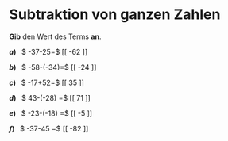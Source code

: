 <!--
version:  0.0.1

language: de

@style
main > *:not(:last-child) {
  margin-bottom: 3rem;
}

input {
    text-align: center;
}

.flex-container {
    display: flex;
    flex-wrap: wrap;
    align-items: stretch;
    gap: 20px;
}

.flex-child {
    flex: 1;
    min-width: 350px;
    margin-right: 20px;
}

@media (max-width: 400px) {
    .flex-child {
        flex: 100%;
        margin-right: 0;
    }
}
@end

formula: \carry   \textcolor{red}{\scriptsize #1}
formula: \digit   \rlap{\carry{#1}}\phantom{#2}#2
formula: \permil  \text{‰}

import: https://raw.githubusercontent.com/LiaTemplates/Tikz-Jax/main/README.md

script: https://cdn.jsdelivr.net/gh/LiaTemplates/Tikz-Jax@main/dist/index.js


tags: Subtraktion, Negative Zahlen, sehr leicht, sehr niedrig, Angeben

comment: Subtrahiere ganze Zahlen im Kopf.

author: Martin Lommatzsch

-->




# Subtraktion von ganzen Zahlen

**Gib** den Wert des Terms **an**.

<section class="flex-container">

<div class="flex-child">

__$a)\;\;$__ $ -37-25=$ [[  -62  ]]

</div> 
<div class="flex-child">

__$b)\;\;$__ $ -58-(-34)=$ [[  -24  ]]

</div> 
<div class="flex-child">

__$c)\;\;$__ $ -17+52=$ [[  35  ]]

</div> 
<div class="flex-child">

__$d)\;\;$__ $ 43-(-28) =$ [[  71  ]]

</div> 
<div class="flex-child">

__$e)\;\;$__ $ -23-(-18) =$ [[  -5  ]]

</div> 
<div class="flex-child">

__$f)\;\;$__ $ -37-45 =$ [[  -82  ]]

</div> 
</section>





